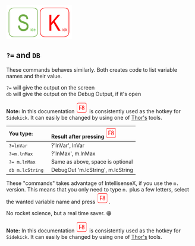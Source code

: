 [![Sidekick](Images/SKLogo.png)](../README.md)

## `?=` and `DB` 

These commands behaves similarly. Both creates code to list variable names and their value.  

`?=` will give the output on the screen  
`db` will give the output on the Debug Output, if it's open

**Note:** In this documentation ![`F8`](Images/F8.png) is consistently used as the hotkey for `Sidekick`. It can easily be changed by using one of [Thor's](https://github.com/VFPX/Thor) tools.

| You type:                |        Result after pressing ![`F8`](Images/F8.png)          |
|:-------------------------|:----------------------------------------------------------|
| `?=lnVar`                    | ?'lnVar', lnVar |
| `?=m.lnMax `                    | ?'lnMax', m.lnMax |
| `?= m.lnMax `                    | Same as above, space is optional |  
| `db m.lcString `| DebugOut 'm.lcString', m.lcString |

These "commands" takes advantage of IntellisenseX, if you use the `m.` version. This means that you only need to type `m.` plus a few letters, select the wanted variable name and press ![`F8`](Images/F8.png).

No rocket science, but a real time saver. :grin:

**Note:** In this documentation ![`F8`](Images/F8.png) is consistently used as the hotkey for `Sidekick`. It can easily be changed by using one of [Thor's](https://github.com/VFPX/Thor) tools. 